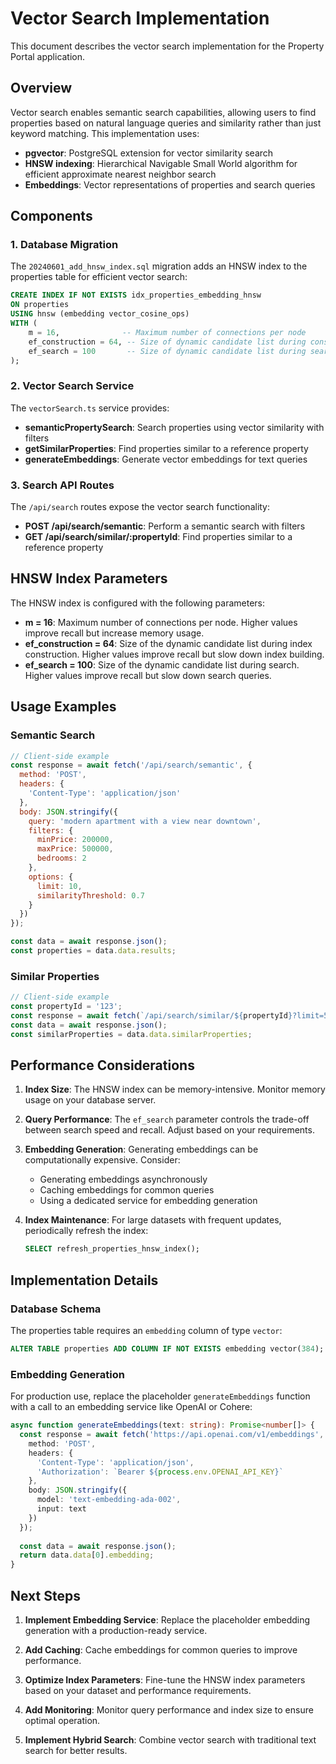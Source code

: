 # Vector Search Implementation

This document describes the vector search implementation for the Property Portal application.

## Overview

Vector search enables semantic search capabilities, allowing users to find properties based on natural language queries and similarity rather than just keyword matching. This implementation uses:

- **pgvector**: PostgreSQL extension for vector similarity search
- **HNSW indexing**: Hierarchical Navigable Small World algorithm for efficient approximate nearest neighbor search
- **Embeddings**: Vector representations of properties and search queries

## Components

### 1. Database Migration

The `20240601_add_hnsw_index.sql` migration adds an HNSW index to the properties table for efficient vector search:

```sql
CREATE INDEX IF NOT EXISTS idx_properties_embedding_hnsw 
ON properties 
USING hnsw (embedding vector_cosine_ops) 
WITH (
    m = 16,              -- Maximum number of connections per node
    ef_construction = 64, -- Size of dynamic candidate list during construction
    ef_search = 100       -- Size of dynamic candidate list during search
);
```

### 2. Vector Search Service

The `vectorSearch.ts` service provides:

- **semanticPropertySearch**: Search properties using vector similarity with filters
- **getSimilarProperties**: Find properties similar to a reference property
- **generateEmbeddings**: Generate vector embeddings for text queries

### 3. Search API Routes

The `/api/search` routes expose the vector search functionality:

- **POST /api/search/semantic**: Perform a semantic search with filters
- **GET /api/search/similar/:propertyId**: Find properties similar to a reference property

## HNSW Index Parameters

The HNSW index is configured with the following parameters:

- **m = 16**: Maximum number of connections per node. Higher values improve recall but increase memory usage.
- **ef_construction = 64**: Size of the dynamic candidate list during index construction. Higher values improve recall but slow down index building.
- **ef_search = 100**: Size of the dynamic candidate list during search. Higher values improve recall but slow down search queries.

## Usage Examples

### Semantic Search

```javascript
// Client-side example
const response = await fetch('/api/search/semantic', {
  method: 'POST',
  headers: {
    'Content-Type': 'application/json'
  },
  body: JSON.stringify({
    query: 'modern apartment with a view near downtown',
    filters: {
      minPrice: 200000,
      maxPrice: 500000,
      bedrooms: 2
    },
    options: {
      limit: 10,
      similarityThreshold: 0.7
    }
  })
});

const data = await response.json();
const properties = data.data.results;
```

### Similar Properties

```javascript
// Client-side example
const propertyId = '123';
const response = await fetch(`/api/search/similar/${propertyId}?limit=5`);
const data = await response.json();
const similarProperties = data.data.similarProperties;
```

## Performance Considerations

1. **Index Size**: The HNSW index can be memory-intensive. Monitor memory usage on your database server.

2. **Query Performance**: The `ef_search` parameter controls the trade-off between search speed and recall. Adjust based on your requirements.

3. **Embedding Generation**: Generating embeddings can be computationally expensive. Consider:
   - Generating embeddings asynchronously
   - Caching embeddings for common queries
   - Using a dedicated service for embedding generation

4. **Index Maintenance**: For large datasets with frequent updates, periodically refresh the index:
   ```sql
   SELECT refresh_properties_hnsw_index();
   ```

## Implementation Details

### Database Schema

The properties table requires an `embedding` column of type `vector`:

```sql
ALTER TABLE properties ADD COLUMN IF NOT EXISTS embedding vector(384);
```

### Embedding Generation

For production use, replace the placeholder `generateEmbeddings` function with a call to an embedding service like OpenAI or Cohere:

```typescript
async function generateEmbeddings(text: string): Promise<number[]> {
  const response = await fetch('https://api.openai.com/v1/embeddings', {
    method: 'POST',
    headers: {
      'Content-Type': 'application/json',
      'Authorization': `Bearer ${process.env.OPENAI_API_KEY}`
    },
    body: JSON.stringify({
      model: 'text-embedding-ada-002',
      input: text
    })
  });
  
  const data = await response.json();
  return data.data[0].embedding;
}
```

## Next Steps

1. **Implement Embedding Service**: Replace the placeholder embedding generation with a production-ready service.

2. **Add Caching**: Cache embeddings for common queries to improve performance.

3. **Optimize Index Parameters**: Fine-tune the HNSW index parameters based on your dataset and performance requirements.

4. **Add Monitoring**: Monitor query performance and index size to ensure optimal operation.

5. **Implement Hybrid Search**: Combine vector search with traditional text search for better results.